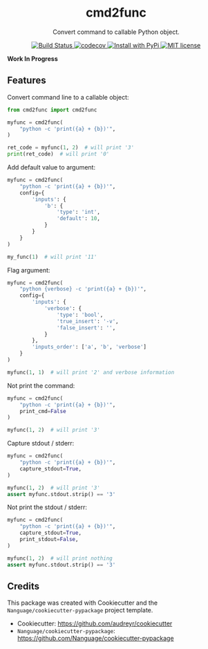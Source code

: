 <div align="center">
<h1> cmd2func </h1>

<p> Convert command to callable Python object. </p>

<p>
    <a href="https://github.com/Nanguage/cmd2func/actions/workflows/build_and_test.yml">
        <img src="https://github.com/Nanguage/cmd2func/actions/workflows/build_and_test.yml/badge.svg" alt="Build Status">
    </a>
    <a href="https://app.codecov.io/gh/Nanguage/cmd2func">
        <img src="https://codecov.io/gh/Nanguage/cmd2func/branch/master/graph/badge.svg" alt="codecov">
    </a>
  <a href="https://pypi.org/project/cmd2func/">
    <img src="https://img.shields.io/pypi/v/cmd2func.svg" alt="Install with PyPi" />
  </a>
  <a href="https://github.com/Nanguage/cmd2func/blob/master/LICENSE">
    <img src="https://img.shields.io/github/license/Nanguage/cmd2func" alt="MIT license" />
  </a>
</p>
</div>

**Work In Progress**


## Features

Convert command line to a callable object:

```Python
from cmd2func import cmd2func

myfunc = cmd2func(
    "python -c 'print({a} + {b})'",
)

ret_code = myfunc(1, 2)  # will print '3'
print(ret_code)  # will print '0'
```

Add default value to argument:

```Python
myfunc = cmd2func(
    "python -c 'print({a} + {b})'",
    config={
        'inputs': {
            'b': {
                'type': 'int',
                'default': 10,
            }
        }
    }
)

my_func(1)  # will print '11'
```

Flag argument:

```Python
myfunc = cmd2func(
    "python {verbose} -c 'print({a} + {b})'",
    config={
        'inputs': {
            'verbose': {
                'type': 'bool',
                'true_insert': '-v',
                'false_insert': '',
            }
        },
        'inputs_order': ['a', 'b', 'verbose']
    }
)

myfunc(1, 1)  # will print '2' and verbose information
```

Not print the command:

```Python
myfunc = cmd2func(
    "python -c 'print({a} + {b})'",
    print_cmd=False
)

myfunc(1, 2)  # will print '3'
```

Capture stdout / stderr:

```Python
myfunc = cmd2func(
    "python -c 'print({a} + {b})'",
    capture_stdout=True,
)

myfunc(1, 2)  # will print '3'
assert myfunc.stdout.strip() == '3'
```

Not print the stdout / stderr:

```Python
myfunc = cmd2func(
    "python -c 'print({a} + {b})'",
    capture_stdout=True,
    print_stdout=False,
)

myfunc(1, 2)  # will print nothing
assert myfunc.stdout.strip() == '3'
```


## Credits

This package was created with Cookiecutter and the `Nanguage/cookiecutter-pypackage` project template.

+ Cookiecutter: https://github.com/audreyr/cookiecutter
+ `Nanguage/cookiecutter-pypackage`: https://github.com/Nanguage/cookiecutter-pypackage
